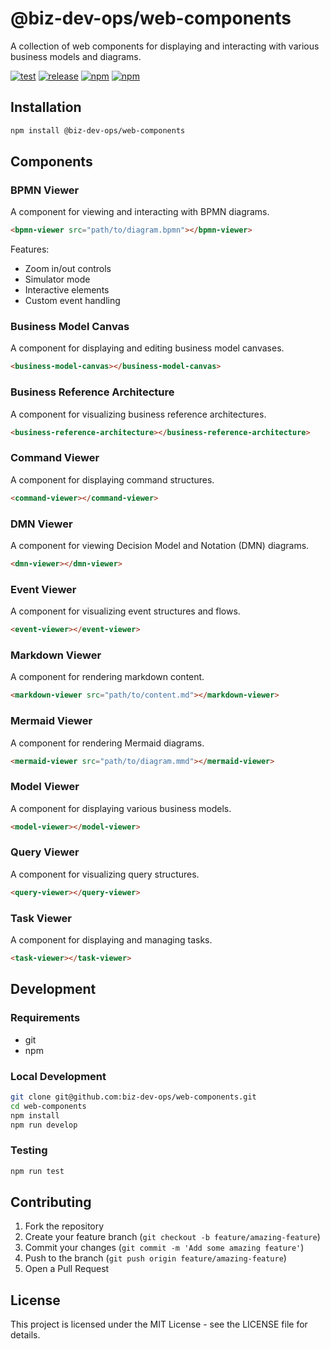 # @biz-dev-ops/web-components

A collection of web components for displaying and interacting with various business models and diagrams.

[![test](https://github.com/biz-dev-ops/web-components/actions/workflows/pr_commit.yaml/badge.svg)](https://github.com/biz-dev-ops/web-components/actions/workflows/pr_commit.yaml)
[![release](https://github.com/biz-dev-ops/web-components/actions/workflows/pr_merged.yml/badge.svg)](https://github.com/biz-dev-ops/web-components/actions/workflows/pr_merged.yml)
[![npm](https://img.shields.io/npm/v/@biz-dev-ops/web-components.svg)](https://npmjs.org/package/@biz-dev-ops/web-components)
[![npm](https://img.shields.io/npm/dm/@biz-dev-ops/web-components.svg)](https://npmjs.org/package/@biz-dev-ops/web-components)

## Installation

```bash
npm install @biz-dev-ops/web-components
```

## Components

### BPMN Viewer
A component for viewing and interacting with BPMN diagrams.

```html
<bpmn-viewer src="path/to/diagram.bpmn"></bpmn-viewer>
```

Features:
- Zoom in/out controls
- Simulator mode
- Interactive elements
- Custom event handling

### Business Model Canvas
A component for displaying and editing business model canvases.

```html
<business-model-canvas></business-model-canvas>
```

### Business Reference Architecture
A component for visualizing business reference architectures.

```html
<business-reference-architecture></business-reference-architecture>
```

### Command Viewer
A component for displaying command structures.

```html
<command-viewer></command-viewer>
```

### DMN Viewer
A component for viewing Decision Model and Notation (DMN) diagrams.

```html
<dmn-viewer></dmn-viewer>
```

### Event Viewer
A component for visualizing event structures and flows.

```html
<event-viewer></event-viewer>
```

### Markdown Viewer
A component for rendering markdown content.

```html
<markdown-viewer src="path/to/content.md"></markdown-viewer>
```

### Mermaid Viewer
A component for rendering Mermaid diagrams.

```html
<mermaid-viewer src="path/to/diagram.mmd"></mermaid-viewer>
```

### Model Viewer
A component for displaying various business models.

```html
<model-viewer></model-viewer>
```

### Query Viewer
A component for visualizing query structures.

```html
<query-viewer></query-viewer>
```

### Task Viewer
A component for displaying and managing tasks.

```html
<task-viewer></task-viewer>
```

## Development

### Requirements
- git
- npm

### Local Development
```bash
git clone git@github.com:biz-dev-ops/web-components.git
cd web-components
npm install
npm run develop
```

### Testing
```bash
npm run test
```

## Contributing

1. Fork the repository
2. Create your feature branch (`git checkout -b feature/amazing-feature`)
3. Commit your changes (`git commit -m 'Add some amazing feature'`)
4. Push to the branch (`git push origin feature/amazing-feature`)
5. Open a Pull Request

## License

This project is licensed under the MIT License - see the LICENSE file for details.
